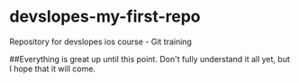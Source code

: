 # devslopes-my-first-repo
Repository for devslopes ios course - Git training

##Everything is great up until this point. Don't fully understand it all yet, but I hope that it will come.
